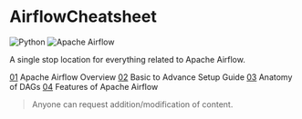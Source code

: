 # AirflowCheatsheet

![Python](https://img.shields.io/badge/language-Python-brightgreen.svg)
![Apache Airflow](https://img.shields.io/badge/tool-Airflow-brightgreen.svg)

A single stop location for everything related to Apache Airflow.


[01](./Overview/README.md) Apache Airflow Overview
[02](./Setup/README.md) Basic to Advance Setup Guide
[03](./DAG/README.md) Anatomy of DAGs
[04](./Features/README.md) Features of Apache Airflow


> Anyone can request addition/modification of content.